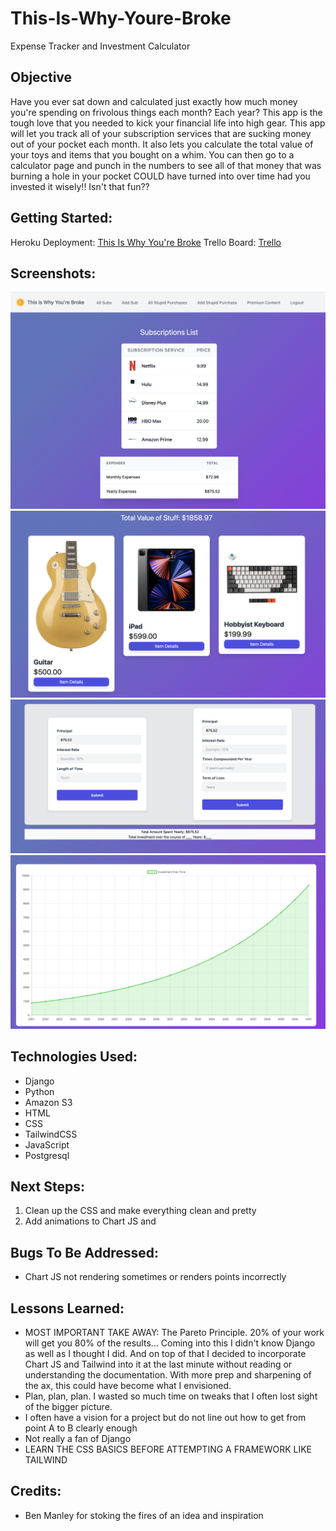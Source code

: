 # This-Is-Why-Youre-Broke
Expense Tracker and Investment Calculator

## Objective
Have you ever sat down and calculated just exactly how much money you're spending on frivolous things each month? Each year? This app is the tough love that you needed to kick your financial life into high gear. This app will let you track all of your subscription services that are sucking money out of your pocket each month. It also lets you calculate the total value of your toys and items that you bought on a whim. You can then go to a calculator page and punch in the numbers to see all of that money that was burning a hole in your pocket COULD have turned into over time had you invested it wisely!! Isn't that fun??

## Getting Started:
Heroku Deployment: [This Is Why You're Broke](https://this-is-why-youre-broke.herokuapp.com/)
Trello Board: [Trello](https://trello.com/b/MyT5IWpH/this-is-why-youre-broke)

## Screenshots:
![Subscriptions View](https://github.com/cameronbweston/This-Is-Why-Youre-Broke/blob/main/this_is_why_youre_broke/blobs/subs-view.png)
![Purchases View](https://github.com/cameronbweston/This-Is-Why-Youre-Broke/blob/main/this_is_why_youre_broke/blobs/purchases-view.png)
![Caclulator View](https://github.com/cameronbweston/This-Is-Why-Youre-Broke/blob/main/this_is_why_youre_broke/blobs/calculator-view.png)
![Chart View](https://github.com/cameronbweston/This-Is-Why-Youre-Broke/blob/main/this_is_why_youre_broke/blobs/chart-view.png)

## Technologies Used:
- Django
- Python
- Amazon S3
- HTML
- CSS
- TailwindCSS
- JavaScript
- Postgresql

## Next Steps:
1. Clean up the CSS and make everything clean and pretty
2. Add animations to Chart JS and 

## Bugs To Be Addressed:
- Chart JS not rendering sometimes or renders points incorrectly

## Lessons Learned:
- MOST IMPORTANT TAKE AWAY: The Pareto Principle. 20% of your work will get you 80% of the results... Coming into this I didn't know Django as well as I thought I did. And on top of that I decided to incorporate Chart JS and Tailwind into it at the last minute without reading or understanding the documentation. With more prep and sharpening of the ax, this could have become what I envisioned.
- Plan, plan, plan. I wasted so much time on tweaks that I often lost sight of the bigger picture. 
- I often have a vision for a project but do not line out how to get from point A to B clearly enough
- Not really a fan of Django
- LEARN THE CSS BASICS BEFORE ATTEMPTING A FRAMEWORK LIKE TAILWIND

## Credits:
- Ben Manley for stoking the fires of an idea and inspiration
